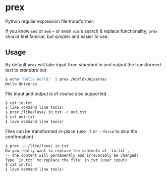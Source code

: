 prex
====
Python regular expression file transformer.

If you know `sed` or `awk` – or even `vim`'s search & replace functionality,
`prex` should feel familiar, but simpler and easier to use.

Usage
-----
By default `prex` will take input from _standard in_ and output the transformed text to _standard out_

```bash
$ echo 'Hello World!' | prex /World/Universe/
Hello Universe
```
    
File input and output is of course also supported

```bash
$ cat in.txt
I like command line tools!
$ prex /like/love/ in.txt -o out.txt
$ cat out.txt
I love command line tools!
```

Files can be transformed in-place (use `-f` or `--force` to skip the confirmation)

```bash
$ prex -p /like/love/ in.txt
Do you really want to replace the contents of `in.txt`,
-- the content will permanently and irrevocably be changed!
Type `in.txt` to replace the file: in.txt (user input)
$ cat in.txt
I love command line tools!
```
